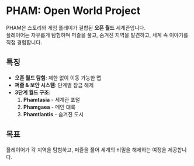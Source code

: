 # PHAM: Open World Project

PHAM은 스토리와 게임 플레이가 결합된 **오픈 월드** 세계관입니다.  
플레이어는 자유롭게 탐험하며 퍼즐을 풀고, 숨겨진 지역을 발견하고, 
세계 속 이야기를 직접 경험합니다.

## 특징
- **오픈 월드 탐험**: 제한 없이 이동 가능한 맵
- **퍼즐 & 보안 시스템**: 단계별 잠금 해제
- **3단계 월드 구조**:
  1. **Phamtasia** - 세계관 포털
  2. **Phamgaea** - 메인 대륙
  3. **Phamtlantis** - 숨겨진 도시

## 목표
플레이어가 각 지역을 탐험하고, 퍼즐을 풀어 세계의 비밀을 해제하는 여정을 제공합니다.
